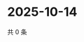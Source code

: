 # 2025-10-14

共 0 条

<!-- BEGIN ZHIHUVIDEO -->
<!-- 最后更新时间 Tue Oct 14 2025 05:09:58 GMT+0800 (China Standard Time) -->

<!-- END ZHIHUVIDEO -->
